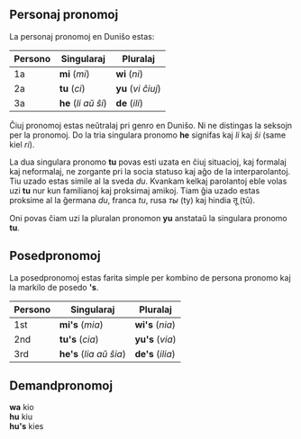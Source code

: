 ## Personaj pronomoj

La personaj pronomoj en Duniŝo estas:

| Persono| Singularaj           | Pluralaj           |
|--------|----------------------|--------------------|
| 1a     | **mi** (_mi_)        | **wi** (_ni_)      |
| 2a     | **tu** (_ci_)        | **yu** (_vi ĉiuj_) |
| 3a     | **he** (_li aŭ ŝi_)  | **de** (_ili_)     |

Ĉiuj pronomoj estas neŭtralaj pri genro en Duniŝo.
Ni ne distingas la seksojn per la pronomoj.
Do la tria singulara pronomo **he** signifas kaj _li_ kaj _ŝi_ (same kiel _ri_).

La dua singulara pronomo **tu** povas esti uzata en ĉiuj situacioj, kaj formalaj kaj neformalaj,
ne zorgante pri la socia statuso kaj aĝo de la interparolantoj.
Tiu uzado estas simile al la sveda _du_.
Kvankam kelkaj parolantoj eble volas uzi **tu** nur kun familianoj kaj proksimaj amikoj.
Tiam ĝia uzado estas proksime al la ĝermana _du_, franca _tu_, rusa _ты_ (ty) kaj hindia तू (tū).

Oni povas ĉiam uzi la pluralan pronomon **yu**
anstataŭ la singulara pronomo **tu**.


## Posedpronomoj

La posedpronomoj estas farita simple per kombino de persona pronomo
kaj la markilo de posedo **'s**.

| Persono| Singularaj              | Pluralaj             |
|--------|-------------------------|----------------------|
| 1st    | **mi's** (_mia_)        | **wi's** (_nia_)     |
| 2nd    | **tu's** (_cia_)        | **yu's** (_via_)     |
| 3rd    | **he's** (_lia aŭ ŝia_) | **de's** (_ilia_)    |


## Demandpronomoj

**wa** kio  
**hu** kiu  
**hu's** kies

